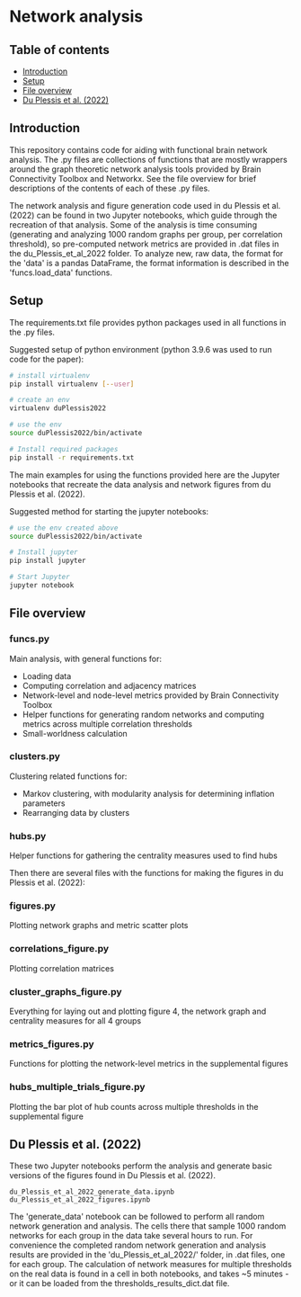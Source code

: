 # Network analysis

## Table of contents

* [Introduction](#intro)
* [Setup](#setup)
* [File overview](#files)
* [Du Plessis et al. (2022)](#duplessis2022)

## Introduction

This repository contains code for aiding with functional brain network analysis. The .py files are collections of functions that are mostly wrappers around the graph theoretic network analysis tools provided by Brain Connectivity Toolbox and Networkx. See the file overview for brief descriptions of the contents of each of these .py files.

The network analysis and figure generation code used in du Plessis et al. (2022) can be found in two Jupyter notebooks, which guide through the recreation of that analysis. Some of the analysis is time consuming (generating and analyzing 1000 random graphs per group, per correlation threshold), so pre-computed network metrics are provided in .dat files in the du_Plessis_et_al_2022 folder. To analyze new, raw data, the format for the 'data' is a pandas DataFrame, the format information is described in the 'funcs.load_data' functions.

## Setup

The requirements.txt file provides python packages used in all functions in the .py files.

Suggested setup of python environment (python 3.9.6 was used to run code for the paper):

```bash
# install virtualenv
pip install virtualenv [--user]

# create an env
virtualenv duPlessis2022

# use the env
source duPlessis2022/bin/activate

# Install required packages
pip install -r requirements.txt
```

The main examples for using the functions provided here are the Jupyter notebooks that recreate the data analysis and network figures from du Plessis et al. (2022).

Suggested method for starting the jupyter notebooks:

```bash
# use the env created above
source duPlessis2022/bin/activate

# Install jupyter
pip install jupyter

# Start Jupyter
jupyter notebook
```

## File overview

### funcs.py

Main analysis, with general functions for:

* Loading data
* Computing correlation and adjacency matrices
* Network-level and node-level metrics provided by Brain Connectivity Toolbox
* Helper functions for generating random networks and computing metrics across multiple correlation thresholds
* Small-worldness calculation

### clusters.py

Clustering related functions for:

* Markov clustering, with modularity analysis for determining inflation parameters
* Rearranging data by clusters

### hubs.py

Helper functions for gathering the centrality measures used to find hubs

Then there are several files with the functions for making the figures in du Plessis et al. (2022):

### figures.py

Plotting network graphs and metric scatter plots

### correlations_figure.py

Plotting correlation matrices

### cluster_graphs_figure.py

Everything for laying out and plotting figure 4, the network graph and centrality measures for all 4 groups

### metrics_figures.py

Functions for plotting the network-level metrics in the supplemental figures

### hubs_multiple_trials_figure.py

Plotting the bar plot of hub counts across multiple thresholds in the supplemental figure

## Du Plessis et al. (2022)

These two Jupyter notebooks perform the analysis and generate basic versions of the figures found in Du Plessis et al. (2022).

    du_Plessis_et_al_2022_generate_data.ipynb
    du_Plessis_et_al_2022_figures.ipynb

The 'generate_data' notebook can be followed to perform all random network generation and analysis. The cells there that sample 1000 random networks for each group in the data take several hours to run. For convenience the completed random network generation and analysis results are provided in the 'du_Plessis_et_al_2022/' folder, in .dat files, one for each group. The calculation of network measures for multiple thresholds on the real data is found in a cell in both notebooks, and takes ~5 minutes - or it can be loaded from the thresholds_results_dict.dat file.
